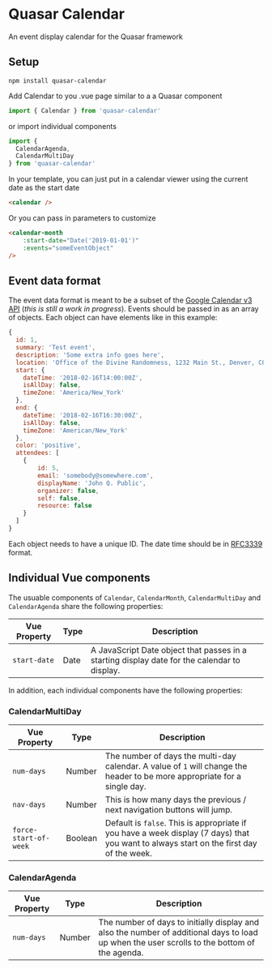 # Quasar Calendar
An event display calendar for the Quasar framework

## Setup

```shell
npm install quasar-calendar
```

Add Calendar to you .vue page similar to a a Quasar component

```js
import { Calendar } from 'quasar-calendar'
```

or import individual components

```js
import {
  CalendarAgenda,
  CalendarMultiDay
} from 'quasar-calendar'
```

In your template, you can just put in a calendar viewer using the current date as the start date

```html
<calendar />
```

Or you can pass in parameters to customize

```html
<calendar-month
	:start-date="Date('2019-01-01')"
	:events="someEventObject"
/>
```

## Event data format

The event data format is meant to be a subset of the [Google Calendar v3 API](https://developers.google.com/google-apps/calendar/v3/reference/events) (*this is still a work in progress*). Events should be passed in as an array of objects. Each object can have elements like in this example:

```js
{
  id: 1,
  summary: 'Test event',
  description: 'Some extra info goes here',
  location: 'Office of the Divine Randomness, 1232 Main St., Denver, CO',
  start: {
	dateTime: '2018-02-16T14:00:00Z',
	isAllDay: false,
	timeZone: 'America/New_York'
  },
  end: {
	dateTime: '2018-02-16T16:30:00Z',
	isAllDay: false,
	timeZone: 'American/New_York'
  },
  color: 'positive',
  attendees: [
	{
		id: 5,
		email: 'somebody@somewhere.com',
		displayName: 'John Q. Public',
		organizer: false,
		self: false,
		resource: false
	}
  ]
}
```

Each object needs to have a unique ID. The date time should be in [RFC3339](https://tools.ietf.org/html/rfc3339) format. 

## Individual Vue components

The usuable components of `Calendar`, `CalendarMonth`, `CalendarMultiDay` and `CalendarAgenda` share the following properties:

| Vue Property | Type | Description |
| --- | --- | --- |
| `start-date` | Date | A JavaScript Date object that passes in a starting display date for the calendar to display. |

In addition, each individual components have the following properties:

### CalendarMultiDay

| Vue Property | Type | Description |
| --- | --- | --- |
| `num-days` | Number | The number of days the multi-day calendar. A value of `1` will change the header to be more appropriate for a single day. |
| `nav-days` | Number | This is how many days the previous / next navigation buttons will jump. |
| `force-start-of-week` | Boolean | Default is `false`. This is appropriate if you have a week display (7 days) that you want to always start on the first day of the week. |

### CalendarAgenda

| Vue Property | Type | Description |
| --- | --- | --- |
| `num-days` | Number | The number of days to initially display and also the number of additional days to load up when the user scrolls to the bottom of the agenda. |
